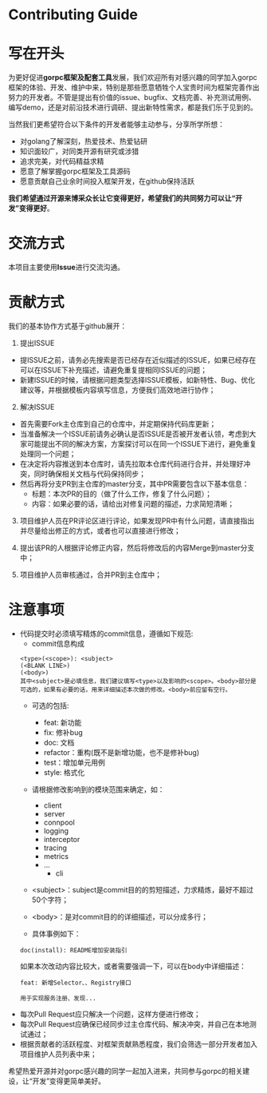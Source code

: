 # Contributing Guide

# 写在开头

为更好促进**gorpc框架及配套工具**发展，我们欢迎所有对感兴趣的同学加入gorpc框架的体验、开发、维护中来，特别是那些愿意牺牲个人宝贵时间为框架完善作出努力的开发者。不管是提出有价值的issue、bugfix、文档完善、补充测试用例、编写demo，还是对前沿技术进行调研、提出新特性需求，都是我们乐于见到的。

当然我们更希望符合以下条件的开发者能够主动参与，分享所学所想：

- 对golang了解深刻，热爱技术、热爱钻研
- 知识面较广，对同类开源有研究或涉猎
- 追求完美，对代码精益求精
- 愿意了解掌握gorpc框架及工具源码
- 愿意贡献自己业余时间投入框架开发，在github保持活跃

**我们希望通过开源来博采众长让它变得更好，希望我们的共同努力可以让“开发”变得更好**。

# 交流方式

本项目主要使用**Issue**进行交流沟通。

# 贡献方式

我们的基本协作方式基于github展开：

1. 提出ISSUE
- 提ISSUE之前，请务必先搜索是否已经存在近似描述的ISSUE，如果已经存在可以在ISSUE下补充描述，请避免重复提相同ISSUE的问题；
- 新建ISSUE的时候，请根据问题类型选择ISSUE模板，如新特性、Bug、优化建议等，并根据模板内容填写信息，方便我们高效地进行协作；

2. 解决ISSUE
- 首先需要Fork主仓库到自己的仓库中，并定期保持代码库更新；
- 当准备解决一个ISSUE前请务必确认是否ISSUE是否被开发者认领，考虑到大家可能提出不同的解决方案，方案探讨可以在同一个ISSUE下进行，避免重复处理同一个问题；
- 在决定将内容推送到本仓库时，请先拉取本仓库代码进行合并，并处理好冲突，同时确保相关文档与代码保持同步；
- 然后再将分支PR到主仓库的master分支，其中PR需要包含以下基本信息：
    - 标题：本次PR的目的（做了什么工作，修复了什么问题）；
    - 内容：如果必要的话，请给出对修复问题的描述，力求简短清晰；

3. 项目维护人员在PR评论区进行评论，如果发现PR中有什么问题，请直接指出并尽量给出修正的方式，或者也可以直接进行修改；

4. 提出该PR的人根据评论修正内容，然后将修改后的内容Merge到master分支中；

5. 项目维护人员审核通过，合并PR到主仓库中；

# 注意事项

- 代码提交时必须填写精炼的commit信息，遵循如下规范:
    - commit信息构成
    ```
    <type>(<scope>): <subject>
    (<BLANK LINE>)
    (<body>)
    其中<subject>是必填信息，我们建议填写<type>以及影响的<scope>。<body>部分是可选的，如果有必要的话，用来详细描述本次做的修改。<body>前应留有空行。
    ```
    - 可选的<type>包括:
	    - feat: 新功能
	    - fix: 修补bug
	    - doc: 文档
	    - refactor：重构(既不是新增功能，也不是修补bug)
	    - test：增加单元用例
	    - style: 格式化
    - <scope>请根据修改影响到的模块范围来确定，如：
	    - client
	    - server
	    - connpool
	    - logging
	    - interceptor
	    - tracing
	    - metrics
      - ...
	    - cli
    - \<subject\>：subject是commit目的的剪短描述，力求精炼，最好不超过50个字符；
    - \<body\>：是对commit目的的详细描述，可以分成多行；

    - 具体事例如下：
    ```
    doc(install): README增加安装指引
    ```
    如果本次改动内容比较大，或者需要强调一下，可以在body中详细描述：
    ```
    feat: 新增Selector、、Registry接口

    用于实现服务注册、发现...
    ```
- 每次Pull Request应只解决一个问题，这样方便进行修改；
- 每次Pull Request应确保已经同步过主仓库代码、解决冲突，并自己在本地测试通过；
- 根据贡献者的活跃程度、对框架贡献熟悉程度，我们会筛选一部分开发者加入项目维护人员列表中来；

希望热爱开源并对gorpc感兴趣的同学一起加入进来，共同参与gorpc的相关建设，让“开发”变得更简单美好。

